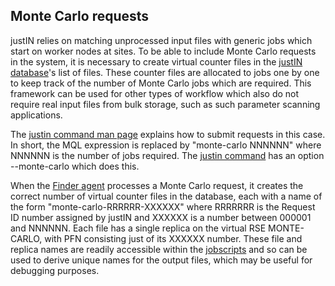 ## Monte Carlo requests

justIN relies on matching unprocessed input files with generic
jobs which start on worker nodes at sites. To be able to include Monte Carlo
requests in the system, it is necessary to create virtual counter files in
the [justIN database](database.md)'s list of files. These counter
files are allocated to jobs one by one to keep track of the number of 
Monte Carlo jobs which are required. This framework can be used for other
types of workflow which also do not require real input files from bulk
storage, such as such parameter scanning applications. 

The [justin command man page](justin_command.man_page.md) explains how to 
submit requests in this case. In short, the MQL expression is replaced by
"monte-carlo NNNNNN" where NNNNNN is the number of jobs required. The 
[justin command](justin_command.md) has an option --monte-carlo which
does this.

When the [Finder agent](agents.finder.md) processes a Monte Carlo request, it
creates the correct number of virtual counter files in the database, each
with a name of the form "monte-carlo-RRRRRR-XXXXXX" where RRRRRRR is the 
Request ID number assigned by justIN and XXXXXX is a number
between 000001 and NNNNNN. Each file has a single replica on the virtual RSE
MONTE-CARLO, with PFN consisting just of its XXXXXX number. These file and
replica names are readily accessible within the 
[jobscripts](jobscripts.md) and so can be
used to derive unique names for the output files, which may be useful for
debugging purposes.


